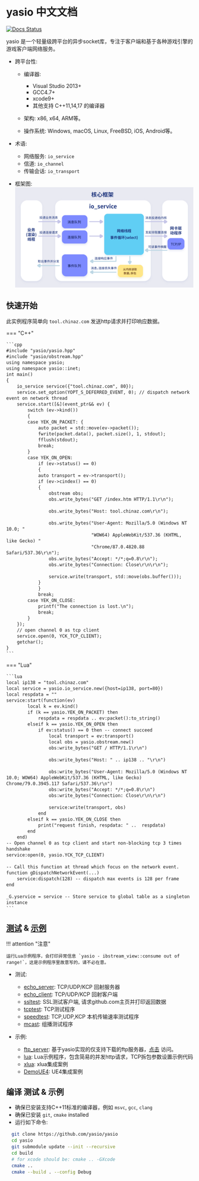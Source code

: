 # yasio 中文文档

[![Docs Status](https://github.com/yasio/yasio/workflows/docs/badge.svg)](https://github.com/yasio/yasio/actions?query=workflow%3Adocs)

yasio 是一个轻量级跨平台的异步socket库，专注于客户端和基于各种游戏引擎的游戏客户端网络服务。

- 跨平台性:
    - 编译器: 
        - Visual Studio 2013+
        - GCC4.7+
        - xcode9+
        - 其他支持 C++11,14,17 的编译器

    - 架构: x86, x64, ARM等。
    - 操作系统: Windows, macOS, Linux, FreeBSD, iOS, Android等。

- 术语:
    - 网络服务: `io_service`
    - 信道: `io_channel`
    - 传输会话: `io_transport`

- 框架图:
![image](assets/images/framework.png)  

## 快速开始
此实例程序简单向 ``tool.chinaz.com`` 发送http请求并打印响应数据。

=== "C++"

    ```cpp
    #include "yasio/yasio.hpp"
    #include "yasio/obstream.hpp"
    using namespace yasio;
    using namespace yasio::inet;
    int main()
    {
        io_service service({"tool.chinaz.com", 80});
        service.set_option(YOPT_S_DEFERRED_EVENT, 0); // dispatch network event on network thread
        service.start([&](event_ptr&& ev) {
            switch (ev->kind())
            {
            case YEK_ON_PACKET: {
                auto packet = std::move(ev->packet());
                fwrite(packet.data(), packet.size(), 1, stdout);
                fflush(stdout);
                break;
            }
            case YEK_ON_OPEN:
                if (ev->status() == 0)
                {
                auto transport = ev->transport();
                if (ev->cindex() == 0)
                {
                    obstream obs;
                    obs.write_bytes("GET /index.htm HTTP/1.1\r\n");

                    obs.write_bytes("Host: tool.chinaz.com\r\n");

                    obs.write_bytes("User-Agent: Mozilla/5.0 (Windows NT 10.0; "
                                    "WOW64) AppleWebKit/537.36 (KHTML, like Gecko) "
                                    "Chrome/87.0.4820.88 Safari/537.36\r\n");
                    obs.write_bytes("Accept: */*;q=0.8\r\n");
                    obs.write_bytes("Connection: Close\r\n\r\n");

                    service.write(transport, std::move(obs.buffer()));
                }
                }
                break;
            case YEK_ON_CLOSE:
                printf("The connection is lost.\n");
                break;
            }
        });
        // open channel 0 as tcp client
        service.open(0, YCK_TCP_CLIENT);
        getchar();
    }
    ```

=== "Lua"

    ```lua
    local ip138 = "tool.chinaz.com"
    local service = yasio.io_service.new({host=ip138, port=80})
    local respdata = ""
    service:start(function(ev)
            local k = ev.kind()
            if (k == yasio.YEK_ON_PACKET) then
                respdata = respdata .. ev:packet():to_string()
            elseif k == yasio.YEK_ON_OPEN then
                if ev:status() == 0 then -- connect succeed
                    local transport = ev:transport()
                    local obs = yasio.obstream.new()
                    obs:write_bytes("GET / HTTP/1.1\r\n")

                    obs:write_bytes("Host: " .. ip138 .. "\r\n")

                    obs:write_bytes("User-Agent: Mozilla/5.0 (Windows NT 10.0; WOW64) AppleWebKit/537.36 (KHTML, like Gecko) Chrome/79.0.3945.117 Safari/537.36\r\n")
                    obs:write_bytes("Accept: */*;q=0.8\r\n")
                    obs:write_bytes("Connection: Close\r\n\r\n")

                    service:write(transport, obs)
                end
            elseif k == yasio.YEK_ON_CLOSE then
                print("request finish, respdata: " ..  respdata)
            end
        end)
    -- Open channel 0 as tcp client and start non-blocking tcp 3 times handshake
    service:open(0, yasio.YCK_TCP_CLIENT)

    -- Call this function at thread which focus on the network event.
    function gDispatchNetworkEvent(...)
        service:dispatch(128) -- dispatch max events is 128 per frame
    end

    _G.yservice = service -- Store service to global table as a singleton instance
    ```

## [测试](https://github.com/yasio/yasio/tree/master/tests) & [示例](https://github.com/yasio/yasio/tree/master/tests)

!!! attention "注意"

    运行Lua示例程序，会打印异常信息 `yasio - ibstream_view::consume out of range!`，这是示例程序里故意写的，请不必在意。

* 测试:
    * [echo_server](https://github.com/yasio/yasio/tree/master/tests/echo_server): TCP/UDP/KCP 回射服务器
    * [echo_client](https://github.com/yasio/yasio/tree/master/tests/echo_client): TCP/UDP/KCP 回射客户端
    * [ssltest](https://github.com/yasio/yasio/tree/master/tests/ssl): SSL测试客户端, 请求github.com主页并打印返回数据
    * [tcptest](https://github.com/yasio/yasio/tree/master/tests/tcp): TCP测试程序
    * [speedtest](https://github.com/yasio/yasio/tree/master/tests/speed): TCP,UDP,KCP 本机传输速率测试程序
    * [mcast](https://github.com/yasio/yasio/tree/master/tests/mcast): 组播测试程序

* 示例:
    * [ftp_server](https://github.com/yasio/ftp_server): 基于yasio实现的仅支持下载的ftp服务器，[点击](ftp://ftp.yasio.org/) 访问。
    * [lua](https://github.com/yasio/yasio/tree/master/examples/lua): Lua示例程序，包含简易的并发http请求，TCP拆包参数设置示例代码
    * [xlua](https://github.com/yasio/xLua): xlua集成案例
    * [DemoUE4](https://github.com/yasio/DemoUE4): UE4集成案例

## 编译 测试 & 示例
* 确保已安装支持C++11标准的编译器，例如 ``msvc``, ``gcc``, ``clang``
* 确保已安装 ``git``, ``cmake`` installed
* 运行如下命令:

```sh
  git clone https://github.com/yasio/yasio
  cd yasio
  git submodule update --init --recursive 
  cd build
  # for xcode should be: cmake .. -GXcode
  cmake ..
  cmake --build . --config Debug
```
